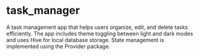 # task_manager
A task management app that helps users organize, edit, and delete tasks efficiently. The app includes theme toggling between light and dark modes and uses Hive for local database storage. State management is implemented using the Provider package.
